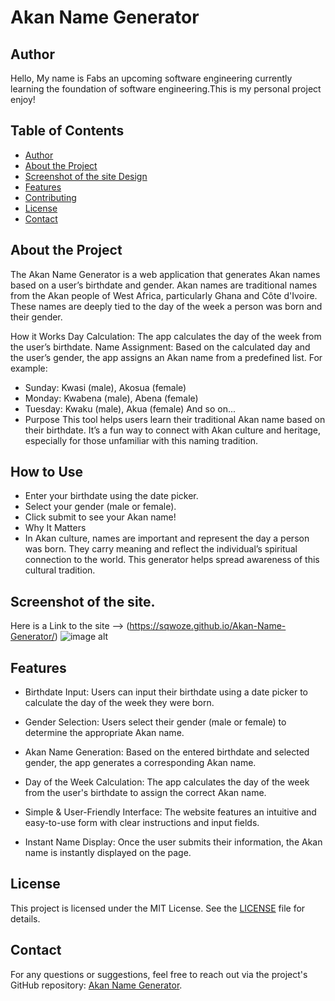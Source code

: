 # Akan Name Generator

## Author
Hello, My name is Fabs an upcoming software engineering currently learning the foundation of software engineering.This is my personal project enjoy!

## Table of Contents
- [Author](#author)
- [About the Project](#about-the-project)
- [Screenshot of the site Design](#Screenshot-of-the-site-Design)
- [Features](#features)
- [Contributing](#contributing)
- [License](#license)
- [Contact](#contact)

## About the Project
The Akan Name Generator is a web application that generates Akan names based on a user’s birthdate and gender. Akan names are traditional names from the Akan people of West Africa, particularly Ghana and Côte d'Ivoire. These names are deeply tied to the day of the week a person was born and their gender.

How it Works
Day Calculation: The app calculates the day of the week from the user’s birthdate.
Name Assignment: Based on the calculated day and the user’s gender, the app assigns an Akan name from a predefined list.
For example:

- Sunday: Kwasi (male), Akosua (female)
- Monday: Kwabena (male), Abena (female)
- Tuesday: Kwaku (male), Akua (female)
And so on...
- Purpose
This tool helps users learn their traditional Akan name based on their birthdate. It’s a fun way to connect with Akan culture and heritage, especially for those unfamiliar with this naming tradition.

## How to Use
- Enter your birthdate using the date picker.
- Select your gender (male or female).
- Click submit to see your Akan name!
- Why It Matters
- In Akan culture, names are important and represent the day a person was born. They carry meaning and reflect the individual’s spiritual connection to the world. This generator helps spread awareness of this cultural tradition.

## Screenshot of the site.
Here is a Link to the site --> (https://sqwoze.github.io/Akan-Name-Generator/)
![image alt]([https://github.com/Sqwoze/Akan-Name-Generator/blob/111e492de06c392089b04636612e9635593d1be6/1BAFA338-BECF-441C-B7F8-88542DA31226.png](https://github.com/Sqwoze/Akan-Name-Generator/blob/1d32af77220cc4d8804f9e6e1bfa31d08c175ec0/img/97A0F68C-E346-4DB0-8DE2-37BFB5B7759D.png))

## Features
- Birthdate Input: Users can input their birthdate using a date picker to calculate the day of the week they were born.

- Gender Selection: Users select their gender (male or female) to determine the appropriate Akan name.

- Akan Name Generation: Based on the entered birthdate and selected gender, the app generates a corresponding Akan name.

- Day of the Week Calculation: The app calculates the day of the week from the user's birthdate to assign the correct Akan name.

- Simple & User-Friendly Interface: The website features an intuitive and easy-to-use form with clear instructions and input fields.

- Instant Name Display: Once the user submits their information, the Akan name is instantly displayed on the page.

## License
This project is licensed under the MIT License. See the [LICENSE](LICENSE.txt) file for details.

## Contact
For any questions or suggestions, feel free to reach out via the project's GitHub repository: [Akan Name Generator](https://github.com/Sqwoze/Akan-Name-Generator).
